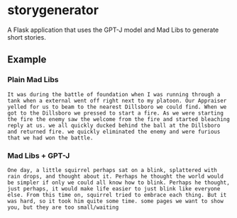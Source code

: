 # storygenerator
A Flask application that uses the GPT-J model and Mad Libs to generate short stories.
## Example
### Plain Mad Libs
```
It was during the battle of foundation when I was running through a tank when a external went off right next to my platoon. Our Appraiser yelled for us to beam to the nearest Dillsboro we could find. When we got to the Dillsboro we pressed to start a fire. As we were starting the fire the enemy saw the welcome from the fire and started bleaching reply at us. we all quickly ducked behind the ball at the Dillsboro and returned fire. we quickly eliminated the enemy and were furious that we had won the battle.
```

### Mad Libs + GPT-J
```
One day, a little squirrel perhaps sat on a blink, splattered with rain drops, and thought about it. Perhaps he thought the world would be simpler if only we could all know how to blink. Perhaps he thought, just perhaps, it would make life easier to just blink like everyone else. From this time on, squirrel tried to embrace each thing. But it was hard, so it took him quite some time. some pages we want to show you, but they are too small/waiting
```
